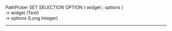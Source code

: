 ﻿PathPicker SET SELECTION OPTION ( widget ; options )   -> widget (Text)   -> options (Long Integer)  ________________________________________________________